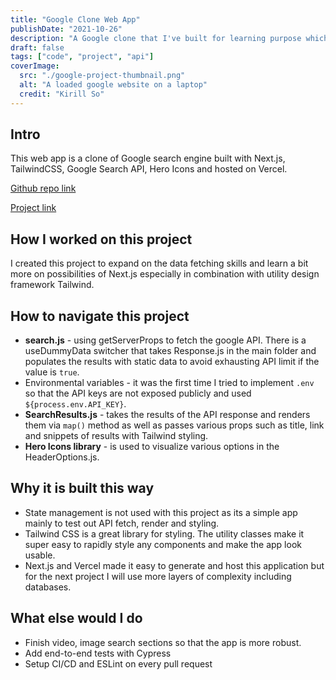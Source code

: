 ```yaml
---
title: "Google Clone Web App"
publishDate: "2021-10-26"
description: "A Google clone that I've built for learning purpose which replicates the homepage functionality and is built with Next.js, Tailwind, Google Search API"
draft: false
tags: ["code", "project", "api"]
coverImage:
  src: "./google-project-thumbnail.png"
  alt: "A loaded google website on a laptop"
  credit: "Kirill So"
---
```


## Intro

This web app is a clone of Google search engine built with Next.js, TailwindCSS, Google Search API, Hero Icons and hosted on Vercel.

[Github repo link](https://github.com/kirso/nextjs-google)

[Project link](https://google-nextjs-kirill.vercel.app/)

## How I worked on this project

I created this project to expand on the data fetching skills and learn a bit more on possibilities of Next.js especially in combination with utility design framework Tailwind.

## How to navigate this project

- **search.js** - using getServerProps to fetch the google API. There is a useDummyData switcher that takes Response.js in the main folder and populates the results with static data to avoid exhausting API limit if the value is `true`.
- Environmental variables - it was the first time I tried to implement `.env` so that the API keys are not exposed publicly and used `${process.env.API_KEY}`.
- **SearchResults.js** - takes the results of the API response and renders them via `map()` method as well as passes various props such as title, link and snippets of results with Tailwind styling.
- **Hero Icons library** - is used to visualize various options in the HeaderOptions.js.

## Why it is built this way

- State management is not used with this project as its a simple app mainly to test out API fetch, render and styling.
- Tailwind CSS is a great library for styling. The utility classes make it super easy to rapidly style any components and make the app look usable.
- Next.js and Vercel made it easy to generate and host this application but for the next project I will use more layers of complexity including databases.

## What else would I do

- Finish video, image search sections so that the app is more robust.
- Add end-to-end tests with Cypress
- Setup CI/CD and ESLint on every pull request
